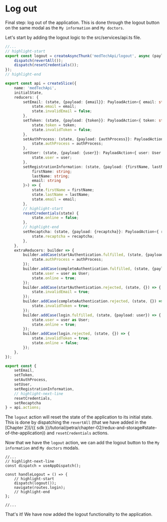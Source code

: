# Log out

Final step: log out of the application. This is done through the logout button on the same modal as the `My information`
and `My doctors`.

Let's start by adding the logout logic to the src/services/api.ts file.

```typescript title="src/services/api.ts"
//...
// highlight-start
export const logout = createAsyncThunk('medTechApi/logout', async (payload, {getState, dispatch}) => {
    dispatch(revertAll());
    dispatch(resetCredentials());
});
// highlight-end

export const api = createSlice({
    name: 'medTechApi',
    initialState,
    reducers: {
        setEmail: (state, {payload: {email}}: PayloadAction<{ email: string }>) => {
            state.email = email;
            state.invalidEmail = false;
        },
        setToken: (state, {payload: {token}}: PayloadAction<{ token: string }>) => {
            state.token = token;
            state.invalidToken = false;
        },
        setAuthProcess: (state, {payload: {authProcess}}: PayloadAction<{ authProcess: AuthenticationProcess }>) => {
            state.authProcess = authProcess;
        },
        setUser: (state, {payload: {user}}: PayloadAction<{ user: User }>) => {
            state.user = user;
        },
        setRegistrationInformation: (state, {payload: {firstName, lastName, email}}: PayloadAction<{
            firstName: string;
            lastName: string;
            email: string
        }>) => {
            state.firstName = firstName;
            state.lastName = lastName;
            state.email = email;
        },
        // highlight-start
        resetCredentials(state) {
            state.online = false;
        },
        // highlight-end
        setRecaptcha: (state, {payload: {recaptcha}}: PayloadAction<{ recaptcha: string }>) => {
            state.recaptcha = recaptcha;
        },
    },
    extraReducers: builder => {
        builder.addCase(startAuthentication.fulfilled, (state, {payload: authProcess}) => {
            state.authProcess = authProcess;
        });
        builder.addCase(completeAuthentication.fulfilled, (state, {payload: user}) => {
            state.user = user as User;
            state.online = true;
        });
        builder.addCase(startAuthentication.rejected, (state, {}) => {
            state.invalidEmail = true;
        });
        builder.addCase(completeAuthentication.rejected, (state, {}) => {
            state.invalidToken = true;
        });
        builder.addCase(login.fulfilled, (state, {payload: user}) => {
            state.user = user as User;
            state.online = true;
        });
        builder.addCase(login.rejected, (state, {}) => {
            state.invalidToken = true;
            state.online = false;
        });
    },
});

export const {
    setEmail,
    setToken,
    setAuthProcess,
    setUser,
    setRegistrationInformation,
    // highlight-next-line
    resetCredentials,
    setRecaptcha
} = api.actions;

```

The `logout` action will reset the state of the application to its initial state. This is done by dispatching
the `revertAll` (that we have added in
the [Chapter 2](/{{ sdk }}/tutorial/petra/chapter-02/redux-and-storage#state-of-the-application)) and `resetCredentials`
actions.

Now that we have the `logout` action, we can add the logout button to the `My information` and `My doctors` modals.

```tsx title="src/components/EditUserModal/index.tsx"
//...
// highlight-next-line
const dispatch = useAppDispatch();

const handleLogout = () => {
    // highlight-start
    dispatch(logout());
    navigate(routes.login);
    // highlight-end
};

//...
```

That's it! We have now added the logout functionality to the application.
